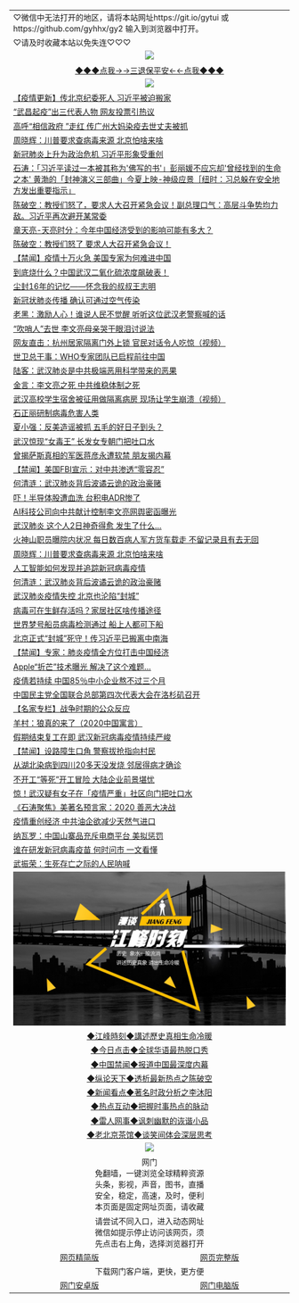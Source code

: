  <table>
<tr>
<td colspan="2" align=left>
♡微信中无法打开的地区，请将本站网址https://git.io/gytui 或 https://github.com/gyhhx/gy2 输入到浏览器中打开。 
 </td>
</tr>
 <tr>
 <td colspan="2" align=left>
♡请及时收藏本站以免失连♡♡♡
</td>
 </tr>
  <tr>
    <td colspan="2" align=center><img src="https://github.com/gyhhx/image-upload/blob/master/3t.jpg"></td>
 </tr>
 <tr><td colspan="2" align="center"><a href="https://xball.casa/oo.aspx?name=ogQuit&key=eqxowaguscvmxdgc&from=gy">◆◆◆点我→→三退保平安←←点我◆◆◆</a></td></tr>
  <tr>
    <td colspan="2" align=center><img src="https://cdn.jsdelivr.net/gh/gyoupiodf/im1/%E7%BD%91%E9%97%A8%E6%96%B0%E9%97%BB1.jpg"></td>
 </tr>
<tr><td colspan="2" align="left"><a href="https://xball.casa/oo.aspx?name=c1120084&key=eqxowaguscvmxdgc&from=gy">【疫情更新】传北京纪委死人 习近平被迫搬家</a></td></tr>
<tr><td colspan="2" align="left"><a href="https://xball.casa/oo.aspx?name=c1128377&key=eqxowaguscvmxdgc&from=gy">“武昌起疫”出三代表人物 网友投票引热议</a></td></tr>
<tr><td colspan="2" align="left"><a href="https://xball.casa/oo.aspx?name=c1128356&key=eqxowaguscvmxdgc&from=gy">高呼“相信政府 ”走红 传广州大妈染疫去世丈夫被抓</a></td></tr>
<tr><td colspan="2" align="left"><a href="https://xball.casa/oo.aspx?name=c1128381&key=eqxowaguscvmxdgc&from=gy">周晓辉：川普要求查病毒来源 北京怕啥来啥</a></td></tr>
<tr><td colspan="2" align="left"><a href="https://xball.casa/oo.aspx?name=c1128355&key=eqxowaguscvmxdgc&from=gy">新冠肺炎上升为政治危机 习近平形象受重创</a></td></tr>
 <tr><td colspan="2" align="left"><a href="https://xball.casa/oo.aspx?name=c816850&key=eqxowaguscvmxdgc&from=gy">石涛：「习近平读过一本被其称为'佛写的书'」彭丽媛不应忘却'曾经找到的生命之本' 黄渤的「封神演义三部曲」今夏上映-神级应景［纽时：习总躲在安全地方发出重要指示」</a></td></tr>
<tr><td colspan="2" align="left"><a href="https://xball.casa/oo.aspx?name=c816932&key=eqxowaguscvmxdgc&from=gy">陈破空：教授们怒了，要求人大召开紧急会议！副总理口气：高层斗争势均力敌。习近平再次避开某常委</a></td></tr>
<tr><td colspan="2" align="left"><a href="https://xball.casa/oo.aspx?name=c1025998&key=eqxowaguscvmxdgc&from=gy">章天亮-天亮时分：今年中国经济受到的影响可能有多大？</a></td></tr>
<tr><td colspan="2" align="left"><a href="https://xball.casa/oo.aspx?name=c1128342&key=eqxowaguscvmxdgc&from=gy">陈破空：教授们怒了 要求人大召开紧急会议！</a></td></tr>
<tr><td colspan="2" align="left"><a href="https://xball.casa/oo.aspx?name=c1128404&key=eqxowaguscvmxdgc&from=gy">【禁闻】疫情十万火急 美国专家为何难进中国</a></td></tr>
<tr><td colspan="2" align="left"><a href="https://xball.casa/oo.aspx?name=c1128333&key=eqxowaguscvmxdgc&from=gy">到底烧什么？中国武汉二氧化硫浓度飙破表！</a></td></tr>
<tr><td colspan="2" align="left"><a href="https://xball.casa/oo.aspx?name=c1128392&key=eqxowaguscvmxdgc&from=gy">尘封16年的记忆——怀念我的叔叔王志明</a></td></tr>
<tr><td colspan="2" align="left"><a href="https://xball.casa/oo.aspx?name=c1128383&key=eqxowaguscvmxdgc&from=gy">新冠状肺炎传播 确认可通过空气传染</a></td></tr>
<tr><td colspan="2" align="left"><a href="https://xball.casa/oo.aspx?name=c1128341&key=eqxowaguscvmxdgc&from=gy">老黑：激励人心！谁说人民不觉醒 听听这位武汉老警察喊的话</a></td></tr>
<tr><td colspan="2" align="left"><a href="https://xball.casa/oo.aspx?name=c1128382&key=eqxowaguscvmxdgc&from=gy">“吹哨人”去世 李文亮母亲哭干眼泪讨说法</a></td></tr>
<tr><td colspan="2" align="left"><a href="https://xball.casa/oo.aspx?name=c1128405&key=eqxowaguscvmxdgc&from=gy">网友直击：杭州居家隔离门外上锁  官民对话令人吃惊（视频）</a></td></tr>
<tr><td colspan="2" align="left"><a href="https://xball.casa/oo.aspx?name=c1128396&key=eqxowaguscvmxdgc&from=gy">世卫总干事：WHO专家团队已启程前往中国</a></td></tr>
<tr><td colspan="2" align="left"><a href="https://xball.casa/oo.aspx?name=c1128320&key=eqxowaguscvmxdgc&from=gy">陆客：武汉肺炎是中共极端恶用科学带来的恶果</a></td></tr>
<tr><td colspan="2" align="left"><a href="https://xball.casa/oo.aspx?name=c1128407&key=eqxowaguscvmxdgc&from=gy">金言：李文亮之死 中共维稳体制之死</a></td></tr>
<tr><td colspan="2" align="left"><a href="https://xball.casa/oo.aspx?name=c1128420&key=eqxowaguscvmxdgc&from=gy">武汉高校学生宿舍被征用做隔离病房 现场让学生崩溃（视频）</a></td></tr>
<tr><td colspan="2" align="left"><a href="https://xball.casa/oo.aspx?name=c1128409&key=eqxowaguscvmxdgc&from=gy">石正丽研制病毒危害人类</a></td></tr>
<tr><td colspan="2" align="left"><a href="https://xball.casa/oo.aspx?name=c1128406&key=eqxowaguscvmxdgc&from=gy">夏小强：反美造谣被抓 五毛的好日子到头？</a></td></tr>
<tr><td colspan="2" align="left"><a href="https://xball.casa/oo.aspx?name=c1128425&key=eqxowaguscvmxdgc&from=gy">武汉惊现“女毒王” 长发女专朝门把吐口水</a></td></tr>
<tr><td colspan="2" align="left"><a href="https://xball.casa/oo.aspx?name=c1128373&key=eqxowaguscvmxdgc&from=gy">曾揭萨斯真相的军医蒋彦永遭软禁 朋友揭内幕</a></td></tr>
<tr><td colspan="2" align="left"><a href="https://xball.casa/oo.aspx?name=c1128394&key=eqxowaguscvmxdgc&from=gy">【禁闻】美国FBI宣示：对中共渗透“零容忍”</a></td></tr>
<tr><td colspan="2" align="left"><a href="https://xball.casa/oo.aspx?name=c1128379&key=eqxowaguscvmxdgc&from=gy">何清涟：武汉肺炎背后波谲云诡的政治豪赌</a></td></tr>
<tr><td colspan="2" align="left"><a href="https://xball.casa/oo.aspx?name=c1128389&key=eqxowaguscvmxdgc&from=gy">吓！半导体股遭血洗 台积电ADR惨了</a></td></tr>
<tr><td colspan="2" align="left"><a href="https://xball.casa/oo.aspx?name=c1128372&key=eqxowaguscvmxdgc&from=gy">AI科技公司向中共献计控制李文亮网舆密函曝光</a></td></tr>
<tr><td colspan="2" align="left"><a href="https://xball.casa/oo.aspx?name=c1128428&key=eqxowaguscvmxdgc&from=gy">武汉肺炎 这个人2日神奇得愈 发生了什么…</a></td></tr>
<tr><td colspan="2" align="left"><a href="https://xball.casa/oo.aspx?name=c1128358&key=eqxowaguscvmxdgc&from=gy">火神山职员曝院内状况 每日数百病人军方货车载走 不留记录且有去无回</a></td></tr>
<tr><td colspan="2" align="left"><a href="https://xball.casa/oo.aspx?name=c1128411&key=eqxowaguscvmxdgc&from=gy">周晓辉：川普要求查病毒来源 北京怕啥来啥</a></td></tr>
<tr><td colspan="2" align="left"><a href="https://xball.casa/oo.aspx?name=c1128376&key=eqxowaguscvmxdgc&from=gy">人工智能如何发现并追踪新冠病毒疫情</a></td></tr>
<tr><td colspan="2" align="left"><a href="https://xball.casa/oo.aspx?name=c1128410&key=eqxowaguscvmxdgc&from=gy">何清涟：武汉肺炎背后波谲云诡的政治豪赌</a></td></tr>
<tr><td colspan="2" align="left"><a href="https://xball.casa/oo.aspx?name=c1128434&key=eqxowaguscvmxdgc&from=gy">武汉肺炎疫情失控 北京也沦陷“封城”</a></td></tr>
<tr><td colspan="2" align="left"><a href="https://xball.casa/oo.aspx?name=c1128364&key=eqxowaguscvmxdgc&from=gy">病毒可在生鲜存活吗？家居社区啥传播途径</a></td></tr>
<tr><td colspan="2" align="left"><a href="https://xball.casa/oo.aspx?name=c1128391&key=eqxowaguscvmxdgc&from=gy">世界梦号船员病毒检测通过 船上人都可下船</a></td></tr>
<tr><td colspan="2" align="left"><a href="https://xball.casa/oo.aspx?name=c1128439&key=eqxowaguscvmxdgc&from=gy">北京正式“封城”死守！传习近平已搬离中南海</a></td></tr>
<tr><td colspan="2" align="left"><a href="https://xball.casa/oo.aspx?name=c1128419&key=eqxowaguscvmxdgc&from=gy">【禁闻】专家：肺炎疫情全方位打击中国经济</a></td></tr>
<tr><td colspan="2" align="left"><a href="https://xball.casa/oo.aspx?name=c1128388&key=eqxowaguscvmxdgc&from=gy">Apple“折芒”技术曝光 解决了这个难题…</a></td></tr>
<tr><td colspan="2" align="left"><a href="https://xball.casa/oo.aspx?name=c1128386&key=eqxowaguscvmxdgc&from=gy">疫倩若持续 中国85％中小企业熬不过三个月</a></td></tr>
<tr><td colspan="2" align="left"><a href="https://xball.casa/oo.aspx?name=c1128340&key=eqxowaguscvmxdgc&from=gy">中国民主党全国联合总部第四次代表大会在洛杉矶召开</a></td></tr>
<tr><td colspan="2" align="left"><a href="https://xball.casa/oo.aspx?name=c1128424&key=eqxowaguscvmxdgc&from=gy">【名家专栏】战争时期的公众反应</a></td></tr>
<tr><td colspan="2" align="left"><a href="https://xball.casa/oo.aspx?name=c1128337&key=eqxowaguscvmxdgc&from=gy">羊村：狼真的来了（2020中国寓言）</a></td></tr>
<tr><td colspan="2" align="left"><a href="https://xball.casa/oo.aspx?name=c1128321&key=eqxowaguscvmxdgc&from=gy">假期结束复工在即 武汉新冠病毒疫情持续严峻</a></td></tr>
<tr><td colspan="2" align="left"><a href="https://xball.casa/oo.aspx?name=c1128426&key=eqxowaguscvmxdgc&from=gy">【禁闻】设路障生口角 警察拔抢指向村民</a></td></tr>
<tr><td colspan="2" align="left"><a href="https://xball.casa/oo.aspx?name=c1128331&key=eqxowaguscvmxdgc&from=gy">从湖北染病到四川20多天没发烧 邻居得病才确诊</a></td></tr>
<tr><td colspan="2" align="left"><a href="https://xball.casa/oo.aspx?name=c1128352&key=eqxowaguscvmxdgc&from=gy">不开工“等死”开工冒险 大陆企业前景堪忧</a></td></tr>
<tr><td colspan="2" align="left"><a href="https://xball.casa/oo.aspx?name=c1128332&key=eqxowaguscvmxdgc&from=gy">惊！武汉疑有女子在「疫情严重」社区向门把吐口水</a></td></tr>
<tr><td colspan="2" align="left"><a href="https://xball.casa/oo.aspx?name=c1128427&key=eqxowaguscvmxdgc&from=gy">《石涛聚焦》美著名预言家：2020 善恶大决战</a></td></tr>
<tr><td colspan="2" align="left"><a href="https://xball.casa/oo.aspx?name=c1128397&key=eqxowaguscvmxdgc&from=gy">疫情重创经济 中共油企欲减少天然气进口</a></td></tr>
<tr><td colspan="2" align="left"><a href="https://xball.casa/oo.aspx?name=c1128393&key=eqxowaguscvmxdgc&from=gy">纳瓦罗：中国山寨品充斥电商平台 美拟惩罚</a></td></tr>
<tr><td colspan="2" align="left"><a href="https://xball.casa/oo.aspx?name=c1128453&key=eqxowaguscvmxdgc&from=gy">谁在研发新冠病毒疫苗 何时问市 一文看懂</a></td></tr>
<tr><td colspan="2" align="left"><a href="https://xball.casa/oo.aspx?name=c1128354&key=eqxowaguscvmxdgc&from=gy">武振荣：生死存亡之际的人民呐喊</a></td></tr>
 
 <tr>
   <td colspan="2" align=center><img src="https://github.com/gyoupiodf/im1/blob/master/jf-1.jpg"></td>
  </tr>
   <tr>
   <td colspan="2" align=center> 
<a href="https://xball.casa/oo.aspx?name=c922850&key=eqxowaguscvmxdgc&from=gy&tag=9877">◆江峰時刻◆講述歷史真相生命冷暖</a><br/>
    </td>
  </tr>
   <tr>
   <td colspan="2" align=center> 
<a href="https://xball.casa/oo.aspx?name=c816850&key=eqxowaguscvmxdgc&from=gy&tag=9877">◆今日点击◆全球华语最热脱口秀</a><br/>
    </td>
  </tr>
  <tr>
  <td colspan="2" align=center>
<a href="https://xball.casa/oo.aspx?name=c816860&key=eqxowaguscvmxdgc&from=gy&tag=99733110">◆中国禁闻◆报道中国最深度内幕</a><br/>
   </tr>
  <tr>
     <td colspan="2" align=center>
<a href="https://xball.casa/oo.aspx?name=c816855&key=eqxowaguscvmxdgc&from=gy&tag=997110">◆纵论天下◆透析最新热点之陈破空</a><br/>
   </tr>
   <tr>
      <td colspan="2" align=center>
<a href="https://xball.casa/oo.aspx?name=c838308&key=eqxowaguscvmxdgc&from=gy&tag=9973110">◆新闻看点◆著名时政分析之李沐阳</a><br/>
   </tr>
   <tr>
     <td colspan="2" align=center>
<a href="https://xball.casa/oo.aspx?name=c816852&key=eqxowaguscvmxdgc&from=gy&tag=9733110">◆热点互动◆把握时事热点的脉动</a><br/>
   </tr>
   <tr>
      <td colspan="2" align=center>
<a href="https://xball.casa/oo.aspx?name=c816694&key=eqxowaguscvmxdgc&from=gy&tag=93310">◆雷人网事◆讽刺幽默的诙谐小品</a><br/>
   </tr>
   <tr>
    <td colspan="2" align=center>
<a href="https://xball.casa/oo.aspx?name=c816650&key=eqxowaguscvmxdgc&from=gy&tag=9973110">◆老北京茶馆◆谈笑间体会深层思考</a><br/>
   </tr>
 <tr>
    <td colspan="2" align="center"><img src="https://gitlab.com/ogate2/up/raw/master/_/oGate65.jpg"/></td>
  </tr>
  <tr>
    <td colspan="2" align="center">网门<br/>免翻墙，一键浏览全球精粹资源<br/>头条，影视，声音，图书，直播<br/>安全，稳定，高速，及时，便利<br/>本页面是固定网址页面，请收藏</td>
  <tr>
  <tr>
    <td colspan="2" align="center">请尝试不同入口，进入动态网址<br/>微信如提示停止访问该网页，须<br/>先点击右上角，选择浏览器打开</td>
  <tr>  
  <tr>
    <td align="center"><a href="https://gitcdn.xyz/repo/otiny/up/master/show002.htm">网页精简版</a></td>
    <td align="center"><a href="https://gitcdn.xyz/repo/otiny/up/master/show001.htm">网页完整版</a></td>
  </tr>
  <tr>
    <td colspan="2" align="center">下载网门客户端，更快，更方便</td>
  <tr>
  <tr>
    <td align="center"><a href="https://raw.githubusercontent.com/opipe/up/master/oGatea.apk">网门安卓版</a></td>
    <td align="center"><a href="https://raw.githubusercontent.com/opipe/up/master/oGate.zip">网门电脑版</a></td>
  </tr>
</table>


